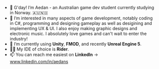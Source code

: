 - 👋 G'day! I’m Aedan - an Australian game dev student currently studying in Norway. 🇦🇺🇳🇴
- 👀 I’m interested in many aspects of game development, notably coding in C#, programming and designing gameplay as well as desigining and implementing UX & UI. I also enjoy making graphic designs and electronic music. I absolutely love games and can't wait to enter the industry!
- 🌱 I’m currently using **Unity**, **FMOD**, and recently **Unreal Engine 5**.
- 👨‍💻 My IDE of choice is **Rider**.
- 📫 You can reach me easiest on **LinkedIn** -> www.linkedin.com/in/aedans
